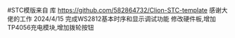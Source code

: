#STC模版来自 库 https://github.com/582864732/Clion-STC-template 感谢大佬的工作
2024/4/15 完成WS2812基本时序和显示调试功能 修改硬件板,增加TP4056充电模块,增加拨轮按钮